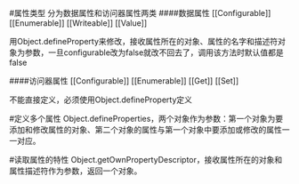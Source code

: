 #属性类型
分为数据属性和访问器属性两类
####数据属性
[[Configurable]]
[[Enumerable]]
[[Writeable]]
[[Value]]

用Object.defineProperty来修改，接收属性所在的对象、属性的名字和描述符对象为参数，一旦configurable改为false就改不回去了，调用该方法时默认值都是false

####访问器属性
[[Configurable]]
[[Enumerable]]
[[Get]]
[[Set]]

不能直接定义，必须使用Object.defineProperty定义

#定义多个属性
Object.defineProperties，两个对象作为参数：第一个对象为要添加和修改属性的对象、第二个对象的属性与第一个对象中要添加或修改的属性一一对应。

#读取属性的特性
Object.getOwnPropertyDescriptor，接收属性所在的对象和属性描述符作为参数，返回一个对象。